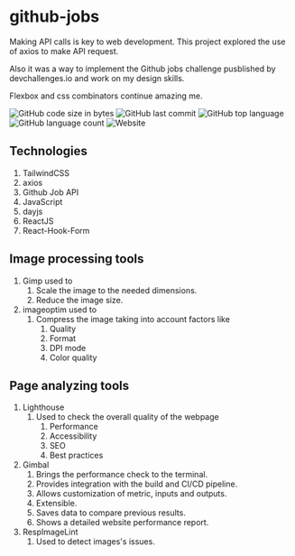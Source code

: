 # github-jobs

Making API calls is key to web development. This project explored the use of axios to make API request.

Also it was a way to implement the Github jobs challenge pusblished by devchallenges.io and work on my design skills.

Flexbox and css combinators continue amazing me.

![GitHub code size in bytes](https://img.shields.io/github/languages/code-size/jpmti2016/github-jobs)
![GitHub last commit](https://img.shields.io/github/last-commit/jpmti2016/github-jobs)
![GitHub top language](https://img.shields.io/github/languages/top/jpmti2016/github-jobs)
![GitHub language count](https://img.shields.io/github/languages/count/jpmti2016/github-jobs)
![Website](https://img.shields.io/website?url=https%3A%2F%2Fgithub-jobs%2F)

## Technologies

1. TailwindCSS
2. axios
3. Github Job API
4. JavaScript
5. dayjs
6. ReactJS
7. React-Hook-Form

## Image processing tools

1. Gimp used to
   1. Scale the image to the needed dimensions.
   2. Reduce the image size.
2. imageoptim used to
   1. Compress the image taking into account factors like
      1. Quality
      2. Format
      3. DPI mode
      4. Color quality

## Page analyzing tools

1. Lighthouse
   1. Used to check the overall quality of the webpage
      1. Performance
      2. Accessibility
      3. SEO
      4. Best practices
2. Gimbal
   1. Brings the performance check to the terminal.
   2. Provides integration with the build and CI/CD pipeline.
   3. Allows customization of metric, inputs and outputs.
   4. Extensible.
   5. Saves data to compare previous results.
   6. Shows a detailed website performance report.
3. RespImageLint
   1. Used to detect images's issues.
